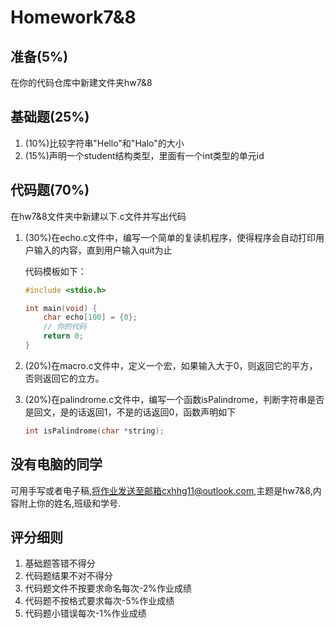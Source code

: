 # Homework7&8

## 准备(5%)

在你的代码仓库中新建文件夹hw7&8

## 基础题(25%)

1. (10%)比较字符串"Hello"和"Halo"的大小
2. (15%)声明一个student结构类型，里面有一个int类型的单元id

## 代码题(70%)

在hw7&8文件夹中新建以下.c文件并写出代码

1. (30%)在echo.c文件中，编写一个简单的复读机程序，使得程序会自动打印用户输入的内容，直到用户输入quit为止

   代码模板如下：

   ```c
   #include <stdio.h>
   
   int main(void) {
       char echo[100] = {0};
       // 你的代码
       return 0;
   }
   ```

2. (20%)在macro.c文件中，定义一个宏，如果输入大于0，则返回它的平方，否则返回它的立方。

3. (20%)在palindrome.c文件中，编写一个函数isPalindrome，判断字符串是否是回文，是的话返回1，不是的话返回0，函数声明如下

   ```c
   int isPalindrome(char *string);
   ```

## 没有电脑的同学

可用手写或者电子稿,将作业发送至邮箱cxhhg11@outlook.com,主题是hw7&8,内容附上你的姓名,班级和学号.

## 评分细则

1. 基础题答错不得分
2. 代码题结果不对不得分
3. 代码题文件不按要求命名每次-2%作业成绩
4. 代码题不按格式要求每次-5%作业成绩
5. 代码题小错误每次-1%作业成绩